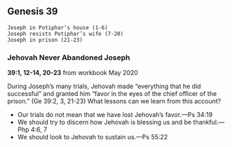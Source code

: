 ## Genesis 39

```
Joseph in Potiphar’s house (1-6)
Joseph resists Potiphar’s wife (7-20)
Joseph in prison (21-23)
```

### Jehovah Never Abandoned Joseph

**39:1, 12-14, 20-23** from workbook May 2020

During Joseph’s many trials, Jehovah made “everything that he did successful” and granted him “favor in the eyes of the chief officer of the prison.” (Ge 39:2, 3, 21-23) What lessons can we learn from this account?

- Our trials do not mean that we have lost Jehovah’s favor.​—Ps 34:19
- We should try to discern how Jehovah is blessing us and be thankful.​—Php 4:6, 7
- We should look to Jehovah to sustain us.​—Ps 55:22
